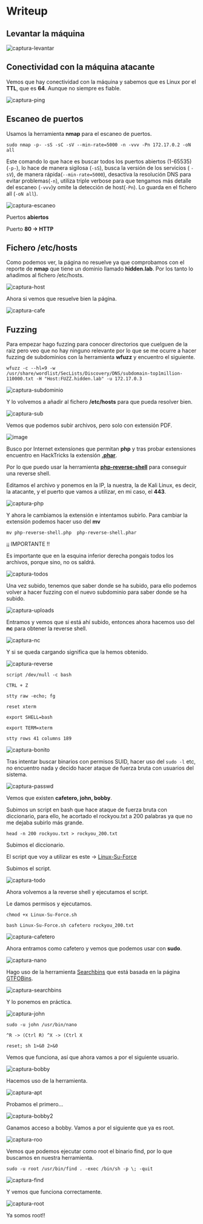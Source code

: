 # Writeup

## Levantar la máquina

![captura-levantar](https://github.com/Alv-fh/Dockerlabs_machines_writeups/assets/109484163/538dd08e-411a-4379-8ad0-2c2ac5774247)

## Conectividad con la máquina atacante

Vemos que hay conectividad con la máquina y sabemos que es Linux por el **TTL**, que es **64**. Aunque no siempre es fiable.

![captura-ping](https://github.com/Alv-fh/Dockerlabs_machines_writeups/assets/109484163/f83d4bf7-cf04-416f-bcf8-8c6b65d7cad9)

## Escaneo de puertos

Usamos la herramienta **nmap** para el escaneo de puertos.

`sudo nmap -p- -sS -sC -sV --min-rate=5000 -n -vvv -Pn 172.17.0.2 -oN all`

Este comando lo que hace es buscar todos los puertos abiertos (1-65535) (`-p-`), lo hace de manera sigilosa (`-sS`), busca la versión de los servicios ( `-sV`), de manera rápida(`--min-rate=5000`), desactiva la resolución DNS para evitar problemas(`-n`), utiliza triple verbose para que tengamos más detalle del escaneo (`-vvv`)y omite la detección de host(`-Pn`). Lo guarda en el fichero all (`-oN all`).

![captura-escaneo](https://github.com/Alv-fh/Dockerlabs_machines_writeups/assets/109484163/b1f3a44d-2a98-41a0-b1e8-f1206e26995d)

Puertos **abiertos**

Puerto **80 -> HTTP**

## Fichero /etc/hosts

Como podemos ver, la página no resuelve ya que comprobamos con el reporte de **nmap** que tiene un dominio llamado **hidden.lab**.
Por los tanto lo añadimos al fichero /etc/hosts.

![captura-host](https://github.com/Alv-fh/Dockerlabs_machines_writeups/assets/109484163/3cb44c48-71bd-4ca2-ae82-49127d023bf3)

Ahora si vemos que resuelve bien la página.

![captura-cafe](https://github.com/Alv-fh/Dockerlabs_machines_writeups/assets/109484163/979900f2-c8cf-475b-8611-a7e378db6f98)

## Fuzzing

Para empezar hago fuzzing para conocer directorios que cuelguen de la raiz pero veo que no hay ninguno relevante por lo que se me ocurre a hacer fuzzing de subdominios con la herramienta **wfuzz** y encuentro el siguiente.

`wfuzz -c --hl=9 -w /usr/share/wordlist/SecLists/Discovery/DNS/subdomain-top1million-110000.txt -H "Host:FUZZ.hidden.lab" -u 172.17.0.3`

![captura-subdominio](https://github.com/Alv-fh/Dockerlabs_machines_writeups/assets/109484163/1aed61f6-3fe2-428d-97b9-e526fa6f3478)

Y lo volvemos a añadir al fichero **/etc/hosts** para que pueda resolver bien.

![captura-sub](https://github.com/Alv-fh/Dockerlabs_machines_writeups/assets/109484163/8bb202aa-e2f4-4cf0-bb0f-bbec127a6950)

Vemos que podemos subir archivos, pero solo con extensión PDF.

![image](https://github.com/Alv-fh/Dockerlabs_machines_writeups/assets/109484163/1706dce2-19dd-4e65-8d48-390d93017ce9)

Busco por Internet extensiones que permitan **php** y tras probar extensiones encuentro en HackTricks la extensión **[.phar](https://book.hacktricks.xyz/pentesting-web/file-upload)**.

Por lo que puedo usar la herramienta **[php-reverse-shell](https://github.com/pentestmonkey/php-reverse-shell)** para conseguir una reverse shell.

Editamos el archivo y ponemos en la IP, la nuestra, la de Kali Linux, es decir, la atacante, y el puerto que vamos a utilizar, en mi caso, el **443**.

![captura-php](https://github.com/Alv-fh/Dockerlabs_machines_writeups/assets/109484163/f88361b3-3166-443b-b44e-94700530f8e6)

Y ahora le cambiamos la extensión e intentamos subirlo. Para cambiar la extensión podemos hacer uso del **mv**

`mv php-reverse-shell.php  php-reverse-shell.phar`

¡¡ IMPORTANTE !!

Es importante que en la esquina inferior derecha pongais todos los archivos, porque sino, no os saldrá.

![captura-todos](https://github.com/Alv-fh/Dockerlabs_machines_writeups/assets/109484163/b8d7034f-f726-432a-a8d7-87802de08f34)

Una vez subido, tenemos que saber donde se ha subido, para ello podemos volver a hacer fuzzing con el nuevo subdominio para saber donde se ha subido.

![captura-uploads](https://github.com/Alv-fh/Dockerlabs_machines_writeups/assets/109484163/15c1573c-f9ca-4da2-ab3e-e40915e73f3b)

Entramos y vemos que si está ahí subido, entonces ahora hacemos uso del **nc** para obtener la reverse shell.

![captura-nc](https://github.com/Alv-fh/Dockerlabs_machines_writeups/assets/109484163/6e2811e0-efbe-4958-9ee3-893a5a3a1178)

Y si se queda cargando significa que la hemos obtenido.

![captura-reverse](https://github.com/Alv-fh/Dockerlabs_machines_writeups/assets/109484163/8b69b9ae-130f-42af-907b-590ee849b5c2)

`script /dev/null -c bash`

`CTRL + Z`

`stty raw -echo; fg`

`reset xterm`

`export SHELL=bash`

`export TERM=xterm`

`stty rows 41 columns 189`

![captura-bonito](https://github.com/Alv-fh/Dockerlabs_machines_writeups/assets/109484163/df86f70c-038f-44f5-bcef-b928e9f1ac76)

Tras intentar buscar binarios con permisos SUID, hacer uso del `sudo -l` etc, no encuentro nada y decido hacer ataque de fuerza bruta con usuarios del sistema.

![captura-passwd](https://github.com/Alv-fh/Dockerlabs_machines_writeups/assets/109484163/adf52a68-0a4d-4f54-8265-680161f2177e)

Vemos que existen **cafetero, john, bobby**.

Subimos un script en bash que hace ataque de fuerza bruta con diccionario, para ello, he acortado el rockyou.txt a 200 palabras ya que no me dejaba subirlo más grande.

`head -n 200 rockyou.txt > rockyou_200.txt`

Subimos el diccionario.

El script que voy a utilizar es este -> [Linux-Su-Force](https://github.com/Maalfer/Sudo_BruteForce/blob/main/Linux-Su-Force.sh)

Subimos el script.

![captura-todo](https://github.com/Alv-fh/Dockerlabs_machines_writeups/assets/109484163/77c89cff-653e-48c0-a52d-e960ed171bc6)

Ahora volvemos a la reverse shell y ejecutamos el script.

Le damos permisos y ejecutamos.

`chmod +x Linux-Su-Force.sh`

`bash Linux-Su-Force.sh cafetero rockyou_200.txt`

![captura-cafetero](https://github.com/Alv-fh/Dockerlabs_machines_writeups/assets/109484163/a2757b05-2043-48fe-b7bc-ca44d01336c1)

Ahora entramos como cafetero y vemos que podemos usar con **sudo**.

![captura-nano](https://github.com/Alv-fh/Dockerlabs_machines_writeups/assets/109484163/f3b625ce-404f-45b9-83fe-f98ebd92e2a0)

Hago uso de la herramienta [Searchbins](https://github.com/r1vs3c/searchbins) que está basada en la página [GTFOBins](https://gtfobins.github.io/).

![captura-searchbins](https://github.com/Alv-fh/Dockerlabs_machines_writeups/assets/109484163/1f84a783-3698-4452-aaf4-01c6953c8fa1)

Y lo ponemos en práctica.

![captura-john](https://github.com/Alv-fh/Dockerlabs_machines_writeups/assets/109484163/152e84ab-2376-4dc4-8307-312b6362bacb)

`sudo -u john /usr/bin/nano`

`^R -> (Ctrl R) ^X -> (Ctrl X`

`reset; sh 1>&0 2>&0`

Vemos que funciona, así que ahora vamos a por el siguiente usuario.

![captura-bobby](https://github.com/Alv-fh/Dockerlabs_machines_writeups/assets/109484163/6f5efc27-2600-42bf-bb92-d3ddbeb9b24e)

Hacemos uso de la herramienta.

![captura-apt](https://github.com/Alv-fh/Dockerlabs_machines_writeups/assets/109484163/3f6400df-a17c-4c28-9ed8-bfa4a182ede3)

Probamos el primero...

![captura-bobby2](https://github.com/Alv-fh/Dockerlabs_machines_writeups/assets/109484163/6aaecb49-e7ac-4f82-897c-b720dd9906f8)

Ganamos acceso a bobby. Vamos a por el siguiente que ya es root.

![captura-roo](https://github.com/Alv-fh/Dockerlabs_machines_writeups/assets/109484163/c1f09b1d-8bb1-49ba-8f7d-0cacde6c71d4)

Vemos que podemos ejecutar como root el binario find, por lo que buscamos en nuestra herramienta.

`sudo -u root /usr/bin/find . -exec /bin/sh -p \; -quit`

![captura-find](https://github.com/Alv-fh/Dockerlabs_machines_writeups/assets/109484163/2f784669-2d72-4ce7-a668-73f1b2f806ba)

Y vemos que funciona correctamente.

![captura-root](https://github.com/Alv-fh/Dockerlabs_machines_writeups/assets/109484163/9ec161a1-dbd6-48f9-a25a-6d3376838d7e)

Ya somos root!!
